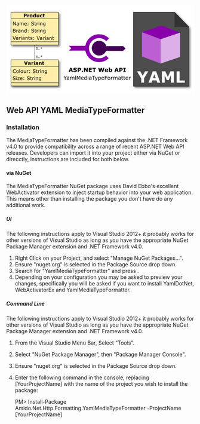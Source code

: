 ![Web API YAML MediaTypeFormatter](Artefacts/logo.png)

## Web API YAML MediaTypeFormatter

### Installation
The MediaTypeFormatter has been compiled against the .NET Framework v4.0 to provide compatibility across a range of recent ASP.NET Web API releases. Developers can import it into your project either via NuGet or direcctly, instructions are included for both below.

#### via NuGet
The MediaTypeFormatter NuGet package uses David Ebbo's excellent WebActivator extension to inject startup behavior into your web application.  This means other than installing the package you don't have do any additional work.

##### UI
The following instructions apply to Visual Studio 2012+ it probably works for other versions of Visual Studio as long as you have the appropriate NuGet Package Manager extension and .NET Framework v4.0.

 1. Right Click on your Project, and select "Manage NuGet Packages...".
 2. Ensure "nuget.org" is selected in the Package Source drop down.
 3. Search for "YamlMediaTypeFormatter" and press <Enter>.
 4. Depending on your configuration you may be asked to preview your changes, specifically you will be asked if you want to install YamlDotNet, WebActivatorEx and YamlMediaTypeFormatter.

##### Command Line

The following instructions apply to Visual Studio 2012+ it probably works for other versions of Visual Studio as long as you have the appropriate NuGet Package Manager extension and .NET Framework v4.0.

 1. From the Visual Studio Menu Bar, Select "Tools".
 2. Select "NuGet Package Manager", then "Package Manager Console".
 3. Ensure "nuget.org" is selected in the Package Source drop down.
 4. Enter the following command in the console, replacing [YourProjectName] with the name of the project you wish to install the package:

    PM> Install-Package Amido.Net.Http.Formatting.YamlMediaTypeFormatter -ProjectName [YourProjectName]

